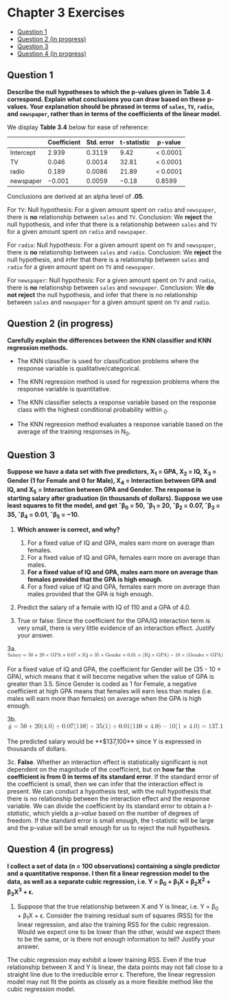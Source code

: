 Chapter 3 Exercises
================

-   [Question 1](#question-1)
-   [Question 2 (in progress)](#question-2-in-progress)
-   [Question 3](#question-3)
-   [Question 4 (in progress)](#question-4-in-progress)

Question 1
----------

**Describe the null hypotheses to which the p-values given in Table 3.4 correspond. Explain what conclusions you can draw based on these p-values. Your explanation should be phrased in terms of `sales`, `TV`, `radio`, and `newspaper`, rather than in terms of the coefficients of the linear model.**

We display **Table 3.4** below for ease of reference:

|           | Coefficient | Std. error | t-statistic | p-value     |
|-----------|-------------|------------|-------------|-------------|
| Intercept | 2.939       | 0.3119     | 9.42        | &lt; 0.0001 |
| TV        | 0.046       | 0.0014     | 32.81       | &lt; 0.0001 |
| radio     | 0.189       | 0.0086     | 21.89       | &lt; 0.0001 |
| newspaper | −0.001      | 0.0059     | −0.18       | 0.8599      |

Conclusions are derived at an alpha level of **.05**.

For `TV`:
Null hypothesis: For a given amount spent on `radio` and `newspaper`, there is **no** relationship between `sales` and `TV`.
Conclusion: We **reject** the null hypothesis, and infer that there is a relationship between `sales` and `TV` for a given amount spent on `radio` and `newspaper`.

For `radio`:
Null hypothesis: For a given amount spent on `TV` and `newspaper`, there is **no** relationship between `sales` and `radio`.
Conclusion: We **reject** the null hypothesis, and infer that there is a relationship between `sales` and `radio` for a given amount spent on `TV` and `newspaper`.

For `newspaper`:
Null hypothesis: For a given amount spent on `TV` and `radio`, there is **no** relationship between `sales` and `newspaper`.
Conclusion: We **do not reject** the null hypothesis, and infer that there is no relationship between `sales` and `newspaper` for a given amount spent on `TV` and `radio`.

Question 2 (in progress)
------------------------

**Carefully explain the differences between the KNN classifier and KNN regression methods.**

-   The KNN classifier is used for classification problems where the response variable is qualitative/categorical.
-   The KNN regression method is used for regression problems where the response variable is quantitative.

-   The KNN classifier selects a response variable based on the response class with the highest conditional probability within <sub>0</sub>.
-   The KNN regression method evaluates a response variable based on the average of the training responses in N<sub>0</sub>.

Question 3
----------

**Suppose we have a data set with five predictors, X<sub>1</sub> = GPA, X<sub>2</sub> = IQ, X<sub>3</sub> = Gender (1 for Female and 0 for Male), X<sub>4</sub> = Interaction between GPA and IQ, and X<sub>5</sub> = Interaction between GPA and Gender. The response is starting salary after graduation (in thousands of dollars). Suppose we use least squares to fit the model, and get ˆβ<sub>0</sub> = 50, ˆβ<sub>1</sub> = 20, ˆβ<sub>2</sub> = 0.07, ˆβ<sub>3</sub> = 35, ˆβ<sub>4</sub> = 0.01, ˆβ<sub>5</sub> = −10.**

1.  **Which answer is correct, and why?**
    1.  For a fixed value of IQ and GPA, males earn more on average than females.
    2.  For a fixed value of IQ and GPA, females earn more on average than males.
    3.  **For a fixed value of IQ and GPA, males earn more on average than females provided that the GPA is high enough.**
    4.  For a fixed value of IQ and GPA, females earn more on average than males provided that the GPA is high enough.

2.  Predict the salary of a female with IQ of 110 and a GPA of 4.0.
3.  True or false: Since the coefficient for the GPA/IQ interaction term is very small, there is very little evidence of an interaction effect. Justify your answer.

3a.
![](ch3_ex_3a_eqn.png)
<!-- $$ \text{Salary} = 50 + 20 \times \text{GPA} + 0.07 \times \text{IQ} + 35 \times \text{Gender} + 0.01 \times (\text{IQ}\times\text{GPA}) - 10\times(\text{Gender}\times\text{GPA}) $$ --> For a fixed value of IQ and GPA, the coefficient for Gender will be (35 - 10 × GPA), which means that it will become negative when the value of GPA is greater than 3.5. Since Gender is coded as 1 for Female, a negative coefficient at high GPA means that females will earn less than males (i.e. males will earn more than females) on average when the GPA is high enough.

3b.
![](ch3_ex_3b_eqn.png)
<!-- $$ \hat{y} = 50 + 20(4.0) + 0.07(110) + 35(1) + 0.01(110 \times 4.0) - 10(1 \times 4.0) = 137.1 $$ --> The predicted salary would be **$137,100** since Y is expressed in thousands of dollars.

3c.
**False**. Whether an interaction effect is statistically significant is not dependent on the magnitude of the coefficient, but on **how far the coefficient is from 0 in terms of its standard error**. If the standard error of the coefficient is small, then we can infer that the interaction effect is present.
We can conduct a hypothesis test, with the null hypothesis that there is no relationship between the interaction effect and the response variable. We can divide the coefficient by its standard error to obtain a *t-statistic*, which yields a *p-value* based on the number of degrees of freedom. If the standard error is small enough, the t-statistic will be large and the p-value will be small enough for us to reject the null hypothesis.

Question 4 (in progress)
------------------------

**I collect a set of data (n = 100 observations) containing a single predictor and a quantitative response. I then fit a linear regression model to the data, as well as a separate cubic regression, i.e. Y = β<sub>0</sub> + β<sub>1</sub>X + β<sub>2</sub>X<sup>2</sup> + β<sub>3</sub>X<sup>3</sup> + ϵ.**

<!-- $$ Y = \beta_0 + \beta_1X + \beta_2X^{2} + \beta_3X^{3} + \epsilon $$ -->
1.  Suppose that the true relationship between X and Y is linear, i.e. Y = β<sub>0</sub> + β<sub>1</sub>X + ϵ. Consider the training residual sum of squares (RSS) for the linear regression, and also the training RSS for the cubic regression. Would we expect one to be lower than the other, would we expect them to be the same, or is there not enough information to tell? Justify your answer.

The cubic regression may exhibit a lower training RSS. Even if the true relationship between X and Y is linear, the data points may not fall close to a straight line due to the irreducible error ϵ. Therefore, the linear regression model may not fit the points as closely as a more flexible method like the cubic regression model.
